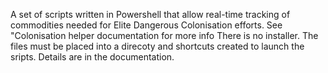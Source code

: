 A set of scripts written in Powershell that allow real-time tracking of commodities needed for Elite Dangerous Colonisation efforts. 
See "Colonisation helper documentation for more info
There  is no installer.  The files must be placed into a direcoty and shortcuts created to launch the sripts.  Details are in the documentation.
